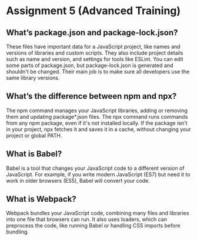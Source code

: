 # Assignment 5 (Advanced Training)

## What’s package.json and package-lock.json?

These files have important data for a JavaScript project, like names and versions of libraries and custom scripts. They also include project details such as name and version, and settings for tools like ESLint. You can edit some parts of package.json, but package-lock.json is generated and shouldn't be changed. Their main job is to make sure all developers use the same library versions.

## What’s the difference between npm and npx?

The npm command manages your JavaScript libraries, adding or removing them and updating package\*.json files. The npx command runs commands from any npm package, even if it's not installed locally. If the package isn't in your project, npx fetches it and saves it in a cache, without changing your project or global PATH.

## What is Babel?

Babel is a tool that changes your JavaScript code to a different version of JavaScript. For example, if you write modern JavaScript (ES7) but need it to work in older browsers (ES5), Babel will convert your code.

## What is Webpack?

Webpack bundles your JavaScript code, combining many files and libraries into one file that browsers can run. It also uses loaders, which can preprocess the code, like running Babel or handling CSS imports before bundling.
